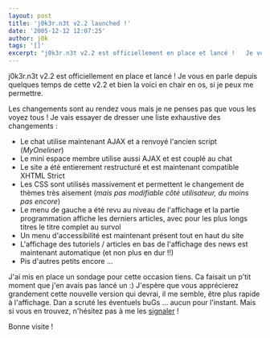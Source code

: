```yaml
---
layout: post
title: 'j0k3r.n3t v2.2 launched !'
date: '2005-12-12 12:07:25'
author: j0k
tags: '[]'
excerpt: "j0k3r.n3t v2.2 est officiellement en place et lancé !   Je vous en parle depuis quelques temps de cette v2.2 et bien la voici en chair en os, si je peux me permettre.  \n  \nLes changements sont au rendez vous mais je ne penses pas que vous les voyez tous ! Je vais essayer de dresser une liste exhaustive des changements :  \n  \n* Le chat utilise      …"
---
```


j0k3r.n3t v2.2 est officiellement en place et lancé !   Je vous en parle depuis quelques temps de cette v2.2 et bien la voici en chair en os, si je peux me permettre.

Les changements sont au rendez vous mais je ne penses pas que vous les voyez tous ! Je vais essayer de dresser une liste exhaustive des changements :

* Le chat utilise maintenant AJAX et a renvoyé l'ancien script (*MyOneliner*)
* Le mini espace membre utilise aussi AJAX et est couplé au chat
* Le site a été entierement restructuré et est maintenant compatible XHTML Strict
* Les CSS sont utilisés massivement et permettent le changement de thèmes très aisement (*mais pas modifiable côté utilisateur, du moins pas encore*)
* Le menu de gauche a été revu au niveau de l'affichage et la partie programmation affiche les derniers articles, avec pour les plus longs titres le titre complet au survol
* Un menu d'accessibilité est maintenant présent tout en haut du site
* L'affichage des tutoriels / articles en bas de l'affichage des news est maintenant automatique (et non plus en dur !!)
* Pis d'autres petits encore ...

J'ai mis en place un sondage pour cette occasion tiens. Ca faisait un p'tit moment que j'en avais pas lancé un :)   J'espère que vous apprécierez grandement cette nouvelle version qui devrai, il me semble, être plus rapide à l'affichage. Dan a scruté les éventuels buGs ... aucun pour l'instant. Mais si vous en trouvez, n'hésitez pas à me les [signaler](http://www.j0k3r.net/forum/forum-remarque-sur-le-site-8.htm) !

Bonne visite !
